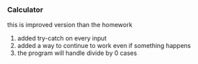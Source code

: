 

### Calculator

this is improved version than the homework

1. added try-catch on every input
2. added a way to continue to work even if something happens
3. the program will handle divide by 0 cases

